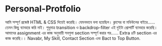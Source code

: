 # Personal-Protfolio

আমি সম্পূর্ণ প্রজেক্ট HTML & CSS দিয়েই করেছি। যেমনভাবে বলা হয়েছিল। ক্লাসের বা মডিউলের বাইরে...... তেমন কিছু ব্যাবহার করি নাই। শুধুমাত্র transition ও backdrop-filter এই দুইটা প্রোপার্টি ব্যাবহার করেছি। আমাদের assignment এর কাজ অনুযায়ী সবগুলা section সম্পূর্ণ করার পর...... Extra ৪টি section এর কাজ করেছি।। Navabr, My Skill, Contact Section এবং Bact to Top Button.
